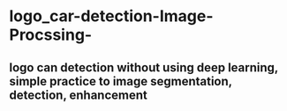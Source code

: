 # logo_car-detection-Image-Procssing-
## logo can detection without using deep learning, simple practice to image segmentation, detection, enhancement
